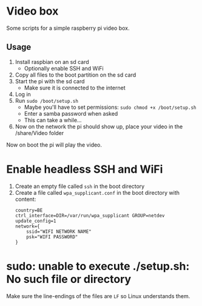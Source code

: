 # Video box

Some scripts for a simple raspberry pi video box.

## Usage

1. Install raspbian on an sd card
    * Optionally enable SSH and WiFi
2. Copy all files to the boot partition on the sd card
3. Start the pi with the sd card
    * Make sure it is connected to the internet
4. Log in
5. Run `sudo /boot/setup.sh`
    * Maybe you'll have to set permissions: `sudo chmod +x /boot/setup.sh`
    * Enter a samba password when asked
    * This can take a while...
6. Now on the network the pi should show up, place your video in the /share/Video folder

Now on boot the pi will play the video.

# Enable headless SSH and WiFi

1. Create an empty file called `ssh` in the boot directory
2. Create a file called `wpa_supplicant.conf` in the boot directory with content: 
    ```
    country=BE
    ctrl_interface=DIR=/var/run/wpa_supplicant GROUP=netdev
    update_config=1
    network={
        ssid="WIFI NETWORK NAME"
        psk="WIFI PASSWORD"
    }
    ```

# sudo: unable to execute ./setup.sh: No such file or directory

Make sure the line-endings of the files are `LF` so Linux understands them.
